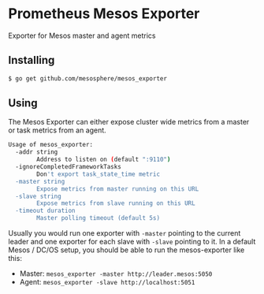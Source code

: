 # Prometheus Mesos Exporter
Exporter for Mesos master and agent metrics

## Installing
```sh
$ go get github.com/mesosphere/mesos_exporter
```

## Using
The Mesos Exporter can either expose cluster wide metrics from a master or task
metrics from an agent.

```sh
Usage of mesos_exporter:
  -addr string
       	Address to listen on (default ":9110")
  -ignoreCompletedFrameworkTasks
       	Don't export task_state_time metric
  -master string
       	Expose metrics from master running on this URL
  -slave string
       	Expose metrics from slave running on this URL
  -timeout duration
       	Master polling timeout (default 5s)
```

Usually you would run one exporter with `-master` pointing to the current
leader and one exporter for each slave with `-slave` pointing to it. In
a default Mesos / DC/OS setup, you should be able to run the mesos-exporter
like this:

- Master: `mesos_exporter -master http://leader.mesos:5050`
- Agent: `mesos_exporter -slave http://localhost:5051`
